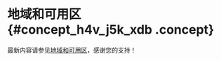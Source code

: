 # 地域和可用区 {#concept_h4v_j5k_xdb .concept}

最新内容请参见[地域和可用区](../../../../cn.zh-CN/通用参考/地域和可用区.md#)，感谢您的支持！

